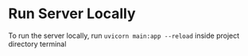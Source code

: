 # Run Server Locally
To run the server locally, run ```uvicorn main:app --reload``` inside project directory terminal